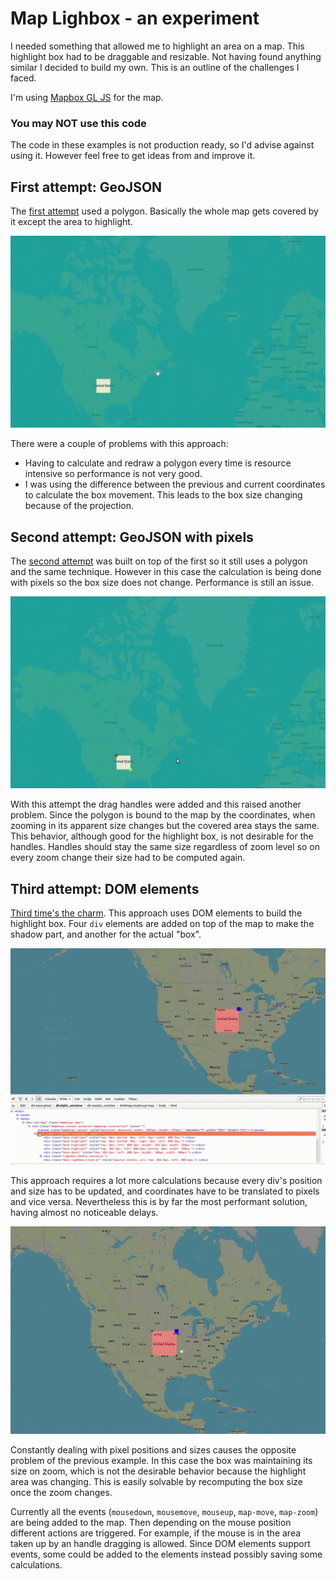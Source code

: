 # Map Lighbox - an experiment 

I needed something that allowed me to highlight an area on a map. This highlight box had to be draggable and resizable.
Not having found anything similar I decided to build my own. This is an outline of the challenges I faced.

I'm using [Mapbox GL JS](https://www.mapbox.com/mapbox-gl-js/api/) for the map.

### You may NOT use this code
The code in these examples is not production ready, so I'd advise against using it. However feel free to get ideas from and improve it.

## First attempt: GeoJSON

The [first attempt](https://danielfdsilva.github.io/map-lightbox-experiment/geojson.html) used a polygon. Basically the whole map gets covered by it except the area to highlight.

![geojson example](docs/geojson.gif)

There were a couple of problems with this approach:
  - Having to calculate and redraw a polygon every time is resource intensive so performance is not very good.
  - I was using the difference between the previous and current coordinates to calculate the box movement. This leads to the box size changing because of the projection.

## Second attempt: GeoJSON with pixels

The [second attempt](https://danielfdsilva.github.io/map-lightbox-experiment/geojsonpx.html) was built on top of the first so it still uses a polygon and the same technique. However in this case the calculation is being done with pixels so the box size does not change. Performance is still an issue.

![geojson example](docs/geojsonpx.gif)

With this attempt the drag handles were added and this raised another problem.
Since the polygon is bound to the map by the coordinates, when zooming in its apparent size changes but the covered area stays the same.
This behavior, although good for the highlight box, is not desirable for the handles. Handles should stay the same size regardless of zoom level so on every zoom change their size had to be computed again.

## Third attempt: DOM elements

[Third time's the charm](https://danielfdsilva.github.io/map-lightbox-experiment/domel.html). This approach uses DOM elements to build the highlight box. Four `div` elements are added on top of the map to make the shadow part, and another for the actual "box".

![geojson example](docs/domel-breakdown.gif)

This approach requires a lot more calculations because every div's position and size has to be updated, and coordinates have to be translated to pixels and vice versa. Nevertheless this is by far the most performant solution, having almost no noticeable delays.

![geojson example](docs/domel.gif)

Constantly dealing with pixel positions and sizes causes the opposite problem of the previous example. In this case the box was maintaining its size on zoom, which is not the desirable behavior because the highlight area was changing. This is easily solvable by recomputing the box size once the zoom changes.

Currently all the events (`mousedown`, `mousemove`, `mouseup`, `map-move`, `map-zoom`) are being added to the map. Then depending on the mouse position different actions are triggered. For example, if the mouse is in the area taken up by an handle dragging is allowed. Since DOM elements support events, some could be added to the elements instead possibly saving some calculations.
